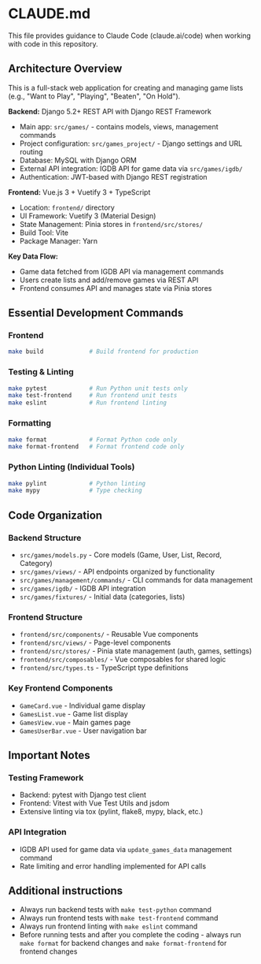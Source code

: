 # CLAUDE.md

This file provides guidance to Claude Code (claude.ai/code) when working with code in this repository.

## Architecture Overview

This is a full-stack web application for creating and managing game lists (e.g., "Want to Play", "Playing", "Beaten", "On Hold").

**Backend:** Django 5.2+ REST API with Django REST Framework
- Main app: `src/games/` - contains models, views, management commands
- Project configuration: `src/games_project/` - Django settings and URL routing
- Database: MySQL with Django ORM
- External API integration: IGDB API for game data via `src/games/igdb/`
- Authentication: JWT-based with Django REST registration

**Frontend:** Vue.js 3 + Vuetify 3 + TypeScript
- Location: `frontend/` directory
- UI Framework: Vuetify 3 (Material Design)
- State Management: Pinia stores in `frontend/src/stores/`
- Build Tool: Vite
- Package Manager: Yarn

**Key Data Flow:**
- Game data fetched from IGDB API via management commands
- Users create lists and add/remove games via REST API
- Frontend consumes API and manages state via Pinia stores

## Essential Development Commands

### Frontend
```bash
make build             # Build frontend for production
```

### Testing & Linting
```bash
make pytest            # Run Python unit tests only
make test-frontend     # Run frontend unit tests
make eslint            # Run frontend linting
```

### Formatting
```bash
make format            # Format Python code only
make format-frontend   # Format frontend code only
```

### Python Linting (Individual Tools)
```bash
make pylint            # Python linting
make mypy              # Type checking
```

## Code Organization

### Backend Structure
- `src/games/models.py` - Core models (Game, User, List, Record, Category)
- `src/games/views/` - API endpoints organized by functionality
- `src/games/management/commands/` - CLI commands for data management
- `src/games/igdb/` - IGDB API integration
- `src/games/fixtures/` - Initial data (categories, lists)

### Frontend Structure
- `frontend/src/components/` - Reusable Vue components
- `frontend/src/views/` - Page-level components
- `frontend/src/stores/` - Pinia state management (auth, games, settings)
- `frontend/src/composables/` - Vue composables for shared logic
- `frontend/src/types.ts` - TypeScript type definitions

### Key Frontend Components
- `GameCard.vue` - Individual game display
- `GamesList.vue` - Game list display
- `GamesView.vue` - Main games page
- `GamesUserBar.vue` - User navigation bar

## Important Notes

### Testing Framework
- Backend: pytest with Django test client
- Frontend: Vitest with Vue Test Utils and jsdom
- Extensive linting via tox (pylint, flake8, mypy, black, etc.)

### API Integration
- IGDB API used for game data via `update_games_data` management command
- Rate limiting and error handling implemented for API calls

## Additional instructions

- Always run backend tests with `make test-python` command
- Always run frontend tests with `make test-frontend` command
- Always run frontend linting with `make eslint` command
- Before running tests and after you complete the coding - always run `make format` for backend changes and `make format-frontend` for frontend changes
